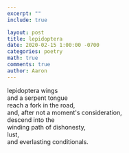 ```yaml
---
excerpt: ""
include: true

layout: post
title: lepidoptera 
date: 2020-02-15 1:00:00 -0700
categories: poetry
math: true
comments: true
author: Aaron
---
```




lepidoptera wings  
and a serpent tongue  
reach a fork in the road,  
and, after not a moment's consideration,  
descend into the  
winding path of dishonesty,  
lust,  
and everlasting conditionals.
